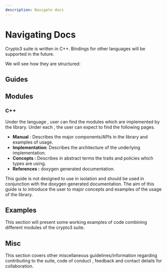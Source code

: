 ```yaml
---
description: Navigate docs
---
```


# Navigating Docs

Crypto3 suite is written in C++. Bindings for other languages will be supported in the future.

We will see how they are structured:



## Guides



## Modules

### C++

Under the language , user can find the modules which are implemented by the library. Under each , the user can expect to find the following pages.

* **Manual** : Describes the major components/APIs in the library and examples of usage.
* **Implementation**: Describes the architecture of the underlying implementation.
* **Concepts :** Describes in abstract terms the traits and policies which types are using.
* **References :** doxygen generated documentation.

This guide is not designed to use in isolation and should be used in conjunction with the doxygen generated documentation. The aim of this guide is to introduce the user to major concepts and examples of the usage of the library.



## Examples

This section will present some working examples of code combining different modules of the crypto3 suite.



## Misc

This section covers other miscellaneous guidelines/information regarding contributing to the suite, code of conduct , feedback and contact details for collaboration.
